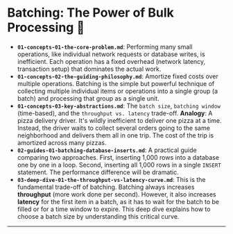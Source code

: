 # Batching: The Power of Bulk Processing 🛒


* **`01-concepts-01-the-core-problem.md`**: Performing many small operations, like individual network requests or database writes, is inefficient. Each operation has a fixed overhead (network latency, transaction setup) that dominates the actual work.
* **`01-concepts-02-the-guiding-philosophy.md`**: Amortize fixed costs over multiple operations. Batching is the simple but powerful technique of collecting multiple individual items or operations into a single group (a batch) and processing that group as a single unit.
* **`01-concepts-03-key-abstractions.md`**: The `batch size`, `batching window` (time-based), and the `throughput vs. latency` trade-off. **Analogy**: A pizza delivery driver. It's wildly inefficient to deliver one pizza at a time. Instead, the driver waits to collect several orders going to the same neighborhood and delivers them all in one trip. The cost of the trip is amortized across many pizzas.
* **`02-guides-01-batching-database-inserts.md`**: A practical guide comparing two approaches. First, inserting 1,000 rows into a database one by one in a loop. Second, inserting all 1,000 rows in a single `INSERT` statement. The performance difference will be dramatic.
* **`03-deep-dive-01-the-throughput-vs-latency-curve.md`**: This is the fundamental trade-off of batching. Batching always increases **throughput** (more work done per second). However, it also increases **latency** for the first item in a batch, as it has to wait for the batch to be filled or for a time window to expire. This deep dive explains how to choose a batch size by understanding this critical curve.

---
